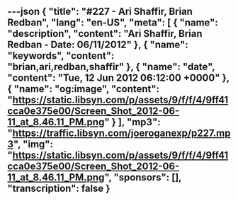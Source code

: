 ---json
{
  "title": "#227 - Ari Shaffir, Brian Redban",
  "lang": "en-US",
  "meta": [
    {
      "name": "description",
      "content": "Ari Shaffir, Brian Redban - Date: 06/11/2012"
    },
    {
      "name": "keywords",
      "content": "brian,ari,redban,shaffir"
    },
    {
      "name": "date",
      "content": "Tue, 12 Jun 2012 06:12:00 +0000"
    },
    {
      "name": "og:image",
      "content": "https://static.libsyn.com/p/assets/9/f/f/4/9ff41cca0e375e00/Screen_Shot_2012-06-11_at_8.46.11_PM.png"
    }
  ],
  "mp3": "https://traffic.libsyn.com/joeroganexp/p227.mp3",
  "img": "https://static.libsyn.com/p/assets/9/f/f/4/9ff41cca0e375e00/Screen_Shot_2012-06-11_at_8.46.11_PM.png",
  "sponsors": [],
  "transcription": false
}
---
<episode-header />

<timemark seconds="0" />

<transcribe-call-to-action />

<episode-footer />